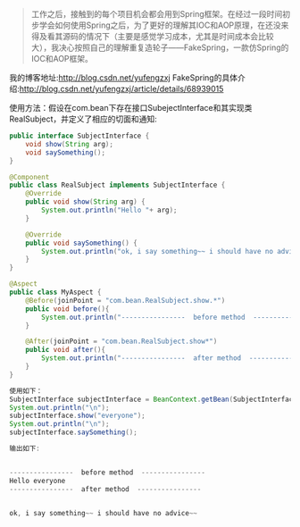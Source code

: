 
> 工作之后，接触到的每个项目机会都会用到Spring框架。在经过一段时间初步学会如何使用Spring之后，为了更好的理解其IOC和AOP原理，在还没来得及看其源码的情况下（主要是感觉学习成本，尤其是时间成本会比较大），我决心按照自己的理解重复造轮子——FakeSpring，一款仿Spring的IOC和AOP框架。

我的博客地址:http://blog.csdn.net/yufengzxj
FakeSpring的具体介绍:http://blog.csdn.net/yufengzxj/article/details/68939015


使用方法：假设在com.bean下存在接口SubejectInterface和其实现类RealSubject，并定义了相应的切面和通知:
```java
public interface SubjectInterface {
    void show(String arg);
    void saySomething();
}

@Component
public class RealSubject implements SubjectInterface {
    @Override
    public void show(String arg) {
        System.out.println("Hello "+ arg);
    }

    @Override
    public void saySomething() {
        System.out.println("ok, i say something~~ i should have no advice~~");
    }
}

@Aspect
public class MyAspect {
    @Before(joinPoint = "com.bean.RealSubject.show.*")
    public void before(){
        System.out.println("----------------  before method  ----------------");
    }

    @After(joinPoint = "com.bean.RealSubject.show*")
    public void after(){
        System.out.println("----------------  after method  ----------------");
    }
}

使用如下：
SubjectInterface subjectInterface = BeanContext.getBean(SubjectInterface.class);
System.out.println("\n");
subjectInterface.show("everyone");
System.out.println("\n");
subjectInterface.saySomething();

输出如下:


----------------  before method  ----------------
Hello everyone
----------------  after method  ----------------


ok, i say something~~ i should have no advice~~
```
